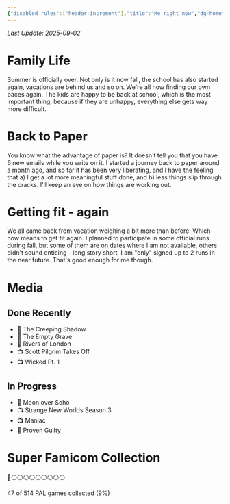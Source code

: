 ```yaml
---
{"disabled rules":["header-increment"],"title":"Me right now","dg-home":false,"dg-publish":true,"dg-pinned":false,"created-date":"2025-04-27T10:27:42","updated-date":"2025-09-02T16:36:25","dg-home-link":false,"hide-layout-footer-pageupdate":true,"aliases":["Me right now"],"linter-yaml-title-alias":"Me right now","dg-path":"now.md","permalink":"/now/","dgPassFrontmatter":true}
---
```

_Last Update: 2025-09-02_

# Family Life
Summer is officially over. Not only is it now fall, the school has also started again, vacations are behind us and so on. We're all now finding our own paces again. The kids are happy to be back at school, which is the most important thing, because if they are unhappy, everything else gets way more difficult.

# Back to Paper
You know what the advantage of paper is? It doesn't tell you that you have 6 new emails while you write on it. I started a journey back to paper around a month ago, and so far it has been very liberating, and I have the feeling that a) I get a lot more meaningful stuff done, and b) less things slip through the cracks.  I'll keep an eye on how things are working out.

# Getting fit - again
We all came back from vacation weighing a bit more than before. Which now means to get fit again. I planned to participate in some official runs during fall, but some of them are on dates where I am not available, others didn't sound enticing - long story short, I am "only" signed up to 2 runs in the near future. That's good enough for me though.

# Media
## Done Recently
- 📖 The Creeping Shadow
- 📖 The Empty Grave
- 📖 Rivers of London
- 📺 Scott Pilgrim Takes Off
- 📺 Wicked Pt. 1

## In Progress
- 📖 Moon over Soho
- 📺 Strange New Worlds Season 3
- 📺 Maniac
- 📖 Proven Guilty

# Super Famicom Collection
👾⚪️⚪️⚪️⚪️⚪️⚪️⚪️⚪️⚪️

47 of 514 PAL games collected (9%)  
